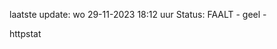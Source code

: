 laatste update: 
wo 29-11-2023 18:12   uur 
Status: FAALT - geel - 
<div class="service Y">httpstat</div>
